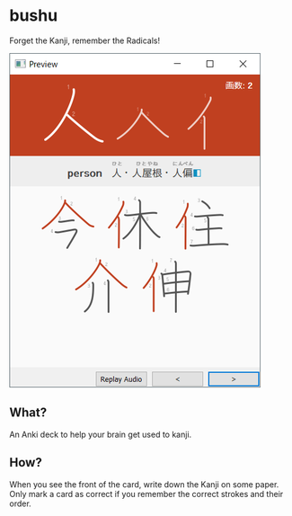 # bushu
Forget the Kanji, remember the Radicals!

![screenshot](screenshot.png)

## What?
An Anki deck to help your brain get used to kanji.

## How?
When you see the front of the card, write down the Kanji on some paper. Only mark a card as correct if you remember the correct strokes and their order.
